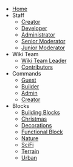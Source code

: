 - [Home](README.md)
- Staff
  - [Creator](staff.md#creator)
  - [Developer](staff.md#developer)
  - [Administrator](staff.md#manager)
  - [Senior Moderator](staff.md#administrator)
  - [Junior Moderator](staff.md#moderator)
- Wiki Team
  - [Wiki Team Leader](wiki_team.md#wiki-team-leader)
  - [Contributors](wiki_team.md#contributors)
- Commands
  - [Guest](commands.md#guest-commands)
  - [Builder](commands.md#builder-commands)
  - [Admin](commands.md#admin-commands)
  - [Creator](commands.md#creator-commands)
- Blocks
  - [Building Blocks](blocks.md#building-blocks)
  - [Christmas](blocks.md#christmas)
  - [Decorations](blocks.md#decorations)
  - [Functional Block](blocks.md#functional-block)
  - [Nature](blocks.md#nature)
  - [SciFi](blocks.md#scifi)
  - [Terrain](blocks.md#terrain)
  - [Urban](blocks.md#urban)
